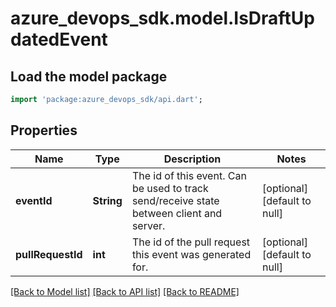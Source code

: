 # azure_devops_sdk.model.IsDraftUpdatedEvent

## Load the model package
```dart
import 'package:azure_devops_sdk/api.dart';
```

## Properties
Name | Type | Description | Notes
------------ | ------------- | ------------- | -------------
**eventId** | **String** | The id of this event. Can be used to track send/receive state between client and server. | [optional] [default to null]
**pullRequestId** | **int** | The id of the pull request this event was generated for. | [optional] [default to null]

[[Back to Model list]](../README.md#documentation-for-models) [[Back to API list]](../README.md#documentation-for-api-endpoints) [[Back to README]](../README.md)


